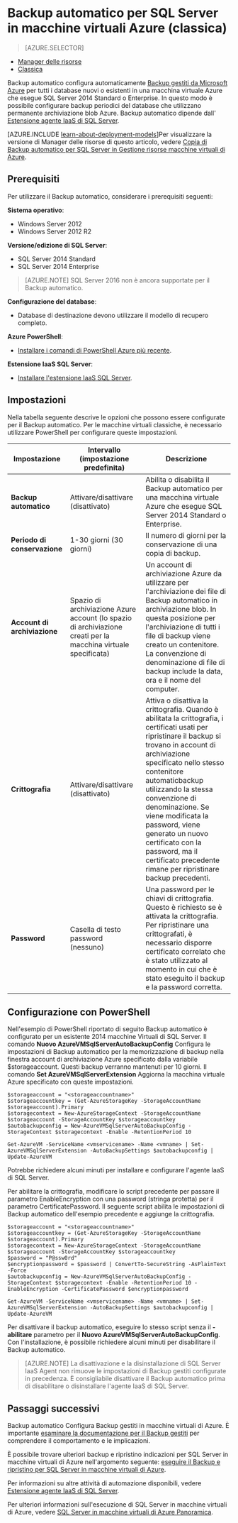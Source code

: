 <properties
    pageTitle="Backup automatizzato per macchine virtuali SQL Server (classico) | Microsoft Azure"
    description="Illustra la caratteristica di Backup automatico per SQL Server in esecuzione in macchine virtuali di Azure Gestione risorse. "
    services="virtual-machines-windows"
    documentationCenter="na"
    authors="rothja"
    manager="jhubbard"
    editor=""
    tags="azure-service-management" />
<tags
    ms.service="virtual-machines-windows"
    ms.devlang="na"
    ms.topic="article"
    ms.tgt_pltfrm="vm-windows-sql-server"
    ms.workload="infrastructure-services"
    ms.date="09/26/2016"
    ms.author="jroth" />

# <a name="automated-backup-for-sql-server-in-azure-virtual-machines-classic"></a>Backup automatico per SQL Server in macchine virtuali Azure (classica)

> [AZURE.SELECTOR]
- [Manager delle risorse](virtual-machines-windows-sql-automated-backup.md)
- [Classica](virtual-machines-windows-classic-sql-automated-backup.md)

Backup automatico configura automaticamente [Backup gestiti da Microsoft Azure](https://msdn.microsoft.com/library/dn449496.aspx) per tutti i database nuovi o esistenti in una macchina virtuale Azure che esegue SQL Server 2014 Standard o Enterprise. In questo modo è possibile configurare backup periodici del database che utilizzano permanente archiviazione blob Azure. Backup automatico dipende dall' [Estensione agente IaaS di SQL Server](virtual-machines-windows-classic-sql-server-agent-extension.md).

[AZURE.INCLUDE [learn-about-deployment-models](../../includes/learn-about-deployment-models-classic-include.md)]Per visualizzare la versione di Manager delle risorse di questo articolo, vedere [Copia di Backup automatico per SQL Server in Gestione risorse macchine virtuali di Azure](virtual-machines-windows-sql-automated-backup.md).

## <a name="prerequisites"></a>Prerequisiti

Per utilizzare il Backup automatico, considerare i prerequisiti seguenti:

**Sistema operativo**:

- Windows Server 2012
- Windows Server 2012 R2

**Versione/edizione di SQL Server**:

- SQL Server 2014 Standard
- SQL Server 2014 Enterprise

>[AZURE.NOTE] SQL Server 2016 non è ancora supportate per il Backup automatico.

**Configurazione del database**:

- Database di destinazione devono utilizzare il modello di recupero completo.

**Azure PowerShell**:

- [Installare i comandi di PowerShell Azure più recente](../powershell-install-configure.md).

**Estensione IaaS SQL Server**:

- [Installare l'estensione IaaS SQL Server](virtual-machines-windows-classic-sql-server-agent-extension.md).

## <a name="settings"></a>Impostazioni

Nella tabella seguente descrive le opzioni che possono essere configurate per il Backup automatico. Per le macchine virtuali classiche, è necessario utilizzare PowerShell per configurare queste impostazioni.

|Impostazione|Intervallo (impostazione predefinita)|Descrizione|
|---|---|---|
|**Backup automatico**|Attivare/disattivare (disattivato)|Abilita o disabilita il Backup automatico per una macchina virtuale Azure che esegue SQL Server 2014 Standard o Enterprise.|
|**Periodo di conservazione**|1-30 giorni (30 giorni)|Il numero di giorni per la conservazione di una copia di backup.|
|**Account di archiviazione**|Spazio di archiviazione Azure account (lo spazio di archiviazione creati per la macchina virtuale specificata)|Un account di archiviazione Azure da utilizzare per l'archiviazione dei file di Backup automatico in archiviazione blob. In questa posizione per l'archiviazione di tutti i file di backup viene creato un contenitore. La convenzione di denominazione di file di backup include la data, ora e il nome del computer.|
|**Crittografia**|Attivare/disattivare (disattivato)|Attiva o disattiva la crittografia. Quando è abilitata la crittografia, i certificati usati per ripristinare il backup si trovano in account di archiviazione specificato nello stesso contenitore automaticbackup utilizzando la stessa convenzione di denominazione. Se viene modificata la password, viene generato un nuovo certificato con la password, ma il certificato precedente rimane per ripristinare backup precedenti.|
|**Password**|Casella di testo password (nessuno)|Una password per le chiavi di crittografia. Questo è richiesto se è attivata la crittografia. Per ripristinare una crittografati, è necessario disporre certificato correlato che è stato utilizzato al momento in cui che è stato eseguito il backup e la password corretta.|

## <a name="configuration-with-powershell"></a>Configurazione con PowerShell

Nell'esempio di PowerShell riportato di seguito Backup automatico è configurato per un esistente 2014 macchine Virtuali di SQL Server. Il comando **Nuovo AzureVMSqlServerAutoBackupConfig** Configura le impostazioni di Backup automatico per la memorizzazione di backup nella finestra account di archiviazione Azure specificato dalla variabile $storageaccount. Questi backup verranno mantenuti per 10 giorni. Il comando **Set AzureVMSqlServerExtension** Aggiorna la macchina virtuale Azure specificato con queste impostazioni.

    $storageaccount = "<storageaccountname>"
    $storageaccountkey = (Get-AzureStorageKey -StorageAccountName $storageaccount).Primary
    $storagecontext = New-AzureStorageContext -StorageAccountName $storageaccount -StorageAccountKey $storageaccountkey
    $autobackupconfig = New-AzureVMSqlServerAutoBackupConfig -StorageContext $storagecontext -Enable -RetentionPeriod 10

    Get-AzureVM -ServiceName <vmservicename> -Name <vmname> | Set-AzureVMSqlServerExtension -AutoBackupSettings $autobackupconfig | Update-AzureVM

Potrebbe richiedere alcuni minuti per installare e configurare l'agente IaaS di SQL Server.

Per abilitare la crittografia, modificare lo script precedente per passare il parametro EnableEncryption con una password (stringa protetta) per il parametro CertificatePassword. Il seguente script abilita le impostazioni di Backup automatico dell'esempio precedente e aggiunge la crittografia.

    $storageaccount = "<storageaccountname>"
    $storageaccountkey = (Get-AzureStorageKey -StorageAccountName $storageaccount).Primary
    $storagecontext = New-AzureStorageContext -StorageAccountName $storageaccount -StorageAccountKey $storageaccountkey
    $password = "P@ssw0rd"
    $encryptionpassword = $password | ConvertTo-SecureString -AsPlainText -Force  
    $autobackupconfig = New-AzureVMSqlServerAutoBackupConfig -StorageContext $storagecontext -Enable -RetentionPeriod 10 -EnableEncryption -CertificatePassword $encryptionpassword

    Get-AzureVM -ServiceName <vmservicename> -Name <vmname> | Set-AzureVMSqlServerExtension -AutoBackupSettings $autobackupconfig | Update-AzureVM

Per disattivare il backup automatico, eseguire lo stesso script senza il **-abilitare** parametro per il **Nuovo AzureVMSqlServerAutoBackupConfig**. Con l'installazione, è possibile richiedere alcuni minuti per disabilitare il Backup automatico.

>[AZURE.NOTE] La disattivazione e la disinstallazione di SQL Server IaaS Agent non rimuove le impostazioni di Backup gestiti configurate in precedenza. È consigliabile disattivare il Backup automatico prima di disabilitare o disinstallare l'agente IaaS di SQL Server.

## <a name="next-steps"></a>Passaggi successivi

Backup automatico Configura Backup gestiti in macchine virtuali di Azure. È importante [esaminare la documentazione per il Backup gestiti](https://msdn.microsoft.com/library/dn449496.aspx) per comprendere il comportamento e le implicazioni.

È possibile trovare ulteriori backup e ripristino indicazioni per SQL Server in macchine virtuali di Azure nell'argomento seguente: [eseguire il Backup e ripristino per SQL Server in macchine virtuali di Azure](virtual-machines-windows-sql-backup-recovery.md).

Per informazioni su altre attività di automazione disponibili, vedere [Estensione agente IaaS di SQL Server](virtual-machines-windows-classic-sql-server-agent-extension.md).

Per ulteriori informazioni sull'esecuzione di SQL Server in macchine virtuali di Azure, vedere [SQL Server in macchine virtuali di Azure Panoramica](virtual-machines-windows-sql-server-iaas-overview.md).
